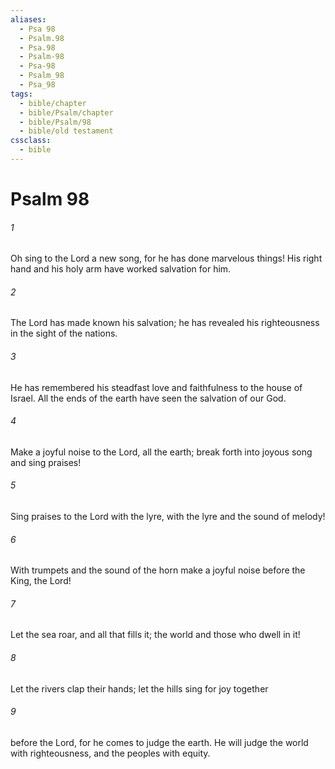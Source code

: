 ```yaml
---
aliases:
  - Psa 98
  - Psalm.98
  - Psa.98
  - Psalm-98
  - Psa-98
  - Psalm_98
  - Psa_98
tags:
  - bible/chapter
  - bible/Psalm/chapter
  - bible/Psalm/98
  - bible/old testament
cssclass:
  - bible
---
```


# Psalm 98

###### 1
Oh sing to the Lord  a new song, for he has done marvelous things! His right hand and his holy arm have worked salvation for him.
###### 2
The Lord has made known his salvation; he has revealed his righteousness in the sight of the nations.
###### 3
He has remembered his steadfast love and faithfulness to the house of Israel. All the ends of the earth have seen   the salvation of our God.
###### 4
Make a joyful noise to the Lord, all the earth;   break forth into joyous song and sing praises!
###### 5
Sing praises to the Lord with the lyre, with the lyre and the sound of melody!
###### 6
With trumpets and the sound of the horn   make a joyful noise before the King, the Lord!
###### 7
Let the sea roar, and all that fills it;   the world and those who dwell in it!
###### 8
Let the rivers clap their hands; let the hills sing for joy together
###### 9
before the Lord, for he comes to judge the earth. He will judge the world with righteousness, and the peoples with equity.



